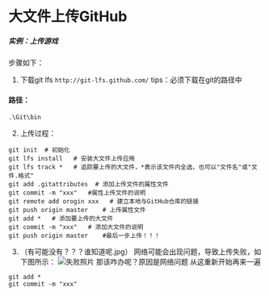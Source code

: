 # 大文件上传GitHub
##### 实例：上传游戏
步骤如下：
1. 下载git lfs
```http://git-lfs.github.com/```
tips：必须下载在git的路径中
#### 路径：
```
.\Git\bin
```
2. 上传过程：
```
git init  # 初始化
git lfs install   # 安装大文件上传应用
git lfs track *   # 追踪要上传的大文件，*表示该文件内全选，也可以"文件名"或"文件.格式"
git add .gitattributes  # 添加上传文件的属性文件
git commit -m "xxx"   #属性上传文件的说明
git remote add orogin xxx   # 建立本地与GitHub仓库的链接
git push origin master    # 上传属性文件
git add *   # 添加要上传的大文件
git commit -m "xxx"   # 添加大文件的说明
git push origin master    #最后一步上传！！！
```

3. （有可能没有？？？谁知道呢.jpg）
网络可能会出现问题，导致上传失败，如下图所示：
![失败照片](./fail_picture.png)
那该咋办呢？原因是网络问题
从这重新开始再来一遍
```
git add *
git commit -m "xxx"
```
